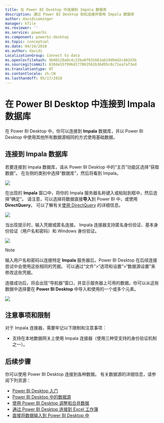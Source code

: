 ```yaml
---
title: 在 Power BI Desktop 中连接到 Impala 数据库
description: 通过 Power BI Desktop 轻松连接并使用 Impala 数据库
author: davidiseminger
manager: kfile
ms.reviewer: ''
ms.service: powerbi
ms.component: powerbi-desktop
ms.topic: conceptual
ms.date: 04/24/2018
ms.author: davidi
LocalizationGroup: Connect to data
ms.openlocfilehash: 9b00120a0c4c22ba8f031663ab19d94d2c482d3b
ms.sourcegitcommit: 638de55f996d177063561b36d95c8c71ea7af3ed
ms.translationtype: HT
ms.contentlocale: zh-CN
ms.lasthandoff: 05/17/2018
---
```

# <a name="connect-to-an-impala-database-in-power-bi-desktop"></a>在 Power BI Desktop 中连接到 Impala 数据库
在 Power BI Desktop 中，你可以连接到 **Impala** 数据库，并以 Power BI Desktop 中使用其他所有数据源相同的方式使用基础数据。

## <a name="connect-to-an-impala-database"></a>连接到 Impala 数据库
若要连接到 Impala 数据库，请从 Power BI Desktop 中的“主页”功能区选择“获取数据”。 在左侧的类别中选择“数据库”，然后将看到 Impala。

![](media/desktop-connect-impala/connect_impala_2.png)

在出现的 **Impala** 窗口中，将你的 Impala 服务器名称键入或粘贴到框中，然后选择“确定”。 请注意，可以选择将数据直接**导入**到 Power BI 中，或使用 **DirectQuery**。 可以了解有关[使用 DirectQuery](desktop-use-directquery.md) 的详细信息。

![](media/desktop-connect-impala/connect_impala_3a.png)

当出现提示时，输入凭据或匿名连接。 Impala 连接器支持匿名身份验证、基本身份验证（用户名和密码）和 Windows 身份验证。

![](media/desktop-connect-impala/connect_impala_4.png)

> [!NOTE]
> 输入用户名和密码以连接特定 **Impala** 服务器后，Power BI Desktop 在后续连接尝试中会使用这些相同的凭据。 可以通过“文件”>“选项和设置”>“数据源设置”来修改这些凭据。
> 
> 

连接成功后，将会出现“导航器”窗口，并显示服务器上可用的数据。你可以从这些数据中选择要在 **Power BI Desktop** 中导入和使用的一个或多个元素。

![](media/desktop-connect-impala/connect_impala_5.png)

## <a name="considerations-and-limitations"></a>注意事项和限制
对于 Impala 连接器，需要牢记以下限制和注意事项：

* 支持在本地数据网关上使用 Impala 连接器（使用三种受支持的身份验证机制之一）。

## <a name="next-steps"></a>后续步骤
你可以使用 Power BI Desktop 连接到各种数据。 有关数据源的详细信息，请参阅下列资源：

* [Power BI Desktop 入门](desktop-getting-started.md)
* [Power BI Desktop 中的数据源](desktop-data-sources.md)
* [使用 Power BI Desktop 调整和合并数据](desktop-shape-and-combine-data.md)
* [通过 Power BI Desktop 连接到 Excel 工作簿](desktop-connect-excel.md)   
* [直接将数据输入到 Power BI Desktop 中](desktop-enter-data-directly-into-desktop.md)   

